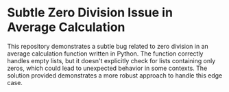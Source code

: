 # Subtle Zero Division Issue in Average Calculation

This repository demonstrates a subtle bug related to zero division in an average calculation function written in Python.  The function correctly handles empty lists, but it doesn't explicitly check for lists containing only zeros, which could lead to unexpected behavior in some contexts.  The solution provided demonstrates a more robust approach to handle this edge case.